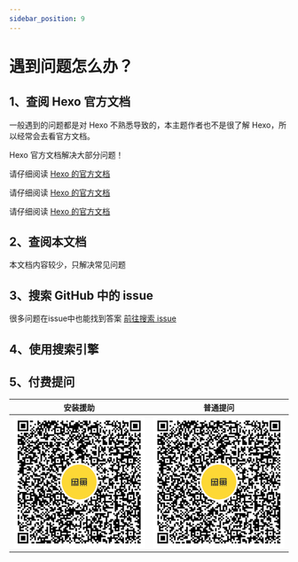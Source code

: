 ```yaml
---
sidebar_position: 9
---
```




# 遇到问题怎么办？

## 1、查阅 Hexo 官方文档

一般遇到的问题都是对 Hexo 不熟悉导致的，本主题作者也不是很了解 Hexo，所以经常会去看官方文档。

Hexo 官方文档解决大部分问题！

请仔细阅读 [Hexo 的官方文档](https://hexo.io/zh-cn/docs/)

请仔细阅读 [Hexo 的官方文档](https://hexo.io/zh-cn/docs/)

请仔细阅读 [Hexo 的官方文档](https://hexo.io/zh-cn/docs/)

## 2、查阅本文档

本文档内容较少，只解决常见问题

## 3、搜索 GitHub 中的 issue

很多问题在issue中也能找到答案 [前往搜索 issue](https://github.com/theme-nexmoe/hexo-theme-nexmoe/issues)

## 4、使用搜索引擎

## 5、付费提问

|                           安装援助                           |                           普通提问                           |
| :----------------------------------------------------------: | :----------------------------------------------------------: |
| ![安装援助](question/244__b69107d49e48c66b122f8b92ea194d3d_76cdc64c04863d2562949d213e4096b2.png) | ![安装援助](question/244__59a0deae77145c35a7eaa426eccb9786_bbe41ad3046d3576e142341126cd3696.png) |

